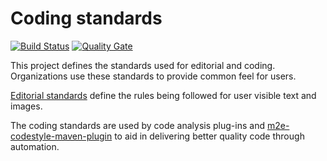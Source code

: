 Coding standards
================

[![Build Status](https://travis-ci.org/trajano/coding-standards.svg?branch=master)](https://travis-ci.org/trajano/coding-standards) [![Quality Gate](https://sonarqube.com/api/badges/gate?key=net.trajano:coding-standards)](https://sonarqube.com/dashboard?id=net.trajano:coding-standards)

This project defines the standards used for editorial and coding.  Organizations
use these standards to provide common feel for users.

[Editorial standards][1] define the rules being followed for user visible text
and images.

The coding standards are used by code analysis plug-ins and
[m2e-codestyle-maven-plugin][2] to aid in delivering better quality code
through automation.

[1]: ./copy.html
[2]: http://site.trajano.net/m2e-codestyle-maven-plugin/